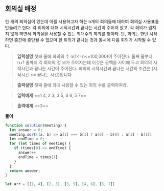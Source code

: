 ## 회의실 배정

한 개의 회의실이 있는데 이를 사용하고자 하는 n개의 회의들에 대하여 회의실 사용표를 만들려고 한다. 각 회의에 대해 시작시간과 끝나는 시간이 주어져 있고, 각 회의가 겹치지 않게 하면서 회의실을 사용할 수 있는 최대수의 회의를 찾아라. 단, 회의는 한번 시작하면 중간에 중단될 수 없으며 한 회의가 끝나는 것과 동시에 다음 회의가 시작될 수 있다.

> **입력설명**
첫째 줄에 회의의 수 n(1<=n<=100,000)이 주어진다. 둘째 줄부터 n+1 줄까지 각 회의의 정 보가 주어지는데 이것은 공백을 사이에 두고 회의의 시작시간과 끝나는 시간이 주어진다. 회의의 시작시간과 끝나는 시간의 조건은 (시작시간 <= 끝나는 시간)입니다.

> **출력설명**
첫째 줄에 최대 사용할 수 있는 회의 수를 출력하여라.

> **입력예제**
==1 4, 2 3, 3 5, 4 6, 5 7==

> **출력예제**
==3==

**풀이**
```js
function solution(meeting) {
  let answer = 0;
  meeting.sort((a, b) => a[1] === b[1] ? a[0] - b[0] : a[1] - b[1])
  let endTime = 0;
  for (let times of meeting) {
    if (times[0] >= endTime) {
      answer++
      endTime = times[1]
    }
  }
  return answer;
}

let arr = [[1, 4], [2, 3], [3, 5], [4, 6], [5, 7]]
```